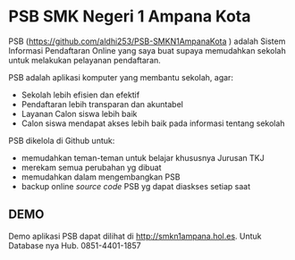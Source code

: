 # PSB SMK Negeri 1 Ampana Kota
PSB (https://github.com/aldhi253/PSB-SMKN1AmpanaKota ) adalah Sistem Informasi Pendaftaran Online yang saya buat supaya memudahkan sekolah untuk melakukan pelayanan pendaftaran.

PSB adalah aplikasi komputer yang membantu sekolah, agar:
- Sekolah lebih efisien dan efektif
- Pendaftaran lebih transparan dan akuntabel
- Layanan Calon siswa lebih baik
- Calon siswa mendapat akses lebih baik pada informasi tentang sekolah

PSB dikelola di Github untuk:
- memudahkan teman-teman untuk belajar khususnya Jurusan TKJ
- merekam semua perubahan yg dibuat
- memudahkan dalam mengembangkan PSB
- backup online _source code_ PSB yg dapat diaskses setiap saat

## DEMO
Demo aplikasi PSB dapat dilihat di http://smkn1ampana.hol.es.
Untuk Database nya Hub. 0851-4401-1857
